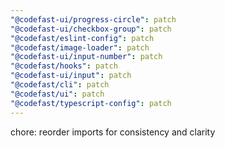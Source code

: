 ```yaml
---
"@codefast-ui/progress-circle": patch
"@codefast-ui/checkbox-group": patch
"@codefast/eslint-config": patch
"@codefast/image-loader": patch
"@codefast-ui/input-number": patch
"@codefast/hooks": patch
"@codefast-ui/input": patch
"@codefast/cli": patch
"@codefast/ui": patch
"@codefast/typescript-config": patch
---
```


chore: reorder imports for consistency and clarity  

